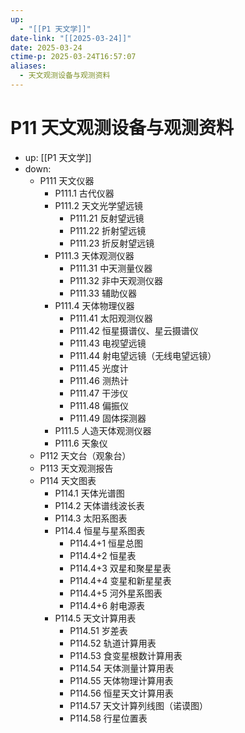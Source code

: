 ```yaml
---
up:
  - "[[P1 天文学]]"
date-link: "[[2025-03-24]]"
date: 2025-03-24
ctime-p: 2025-03-24T16:57:07
aliases:
  - 天文观测设备与观测资料
---
```


# P11 天文观测设备与观测资料

- up: [[P1 天文学]]
- down:	
	- P111 天文仪器
		- P111.1 古代仪器
		- P111.2 天文光学望远镜
			- P111.21 反射望远镜
			- P111.22 折射望远镜
			- P111.23 折反射望远镜
		- P111.3 天体观测仪器
			- P111.31 中天测量仪器
			- P111.32 非中天观测仪器
			- P111.33 辅助仪器
		- P111.4 天体物理仪器
			- P111.41 太阳观测仪器
			- P111.42 恒星摄谱仪、星云摄谱仪
			- P111.43 电视望远镜
			- P111.44 射电望远镜（无线电望远镜）
			- P111.45 光度计
			- P111.46 测热计
			- P111.47 干涉仪
			- P111.48 偏振仪
			- P111.49 固体探测器
		- P111.5 人造天体观测仪器
		- P111.6 天象仪
	- P112 天文台（观象台）
	- P113 天文观测报告
	- P114 天文图表
		- P114.1 天体光谱图
		- P114.2 天体谱线波长表
		- P114.3 太阳系图表
		- P114.4 恒星与星系图表
			- P114.4+1 恒星总图
			- P114.4+2 恒星表
			- P114.4+3 双星和聚星星表
			- P114.4+4 变星和新星星表
			- P114.4+5 河外星系图表
			- P114.4+6 射电源表
		- P114.5 天文计算用表
			- P114.51 岁差表
			- P114.52 轨道计算用表
			- P114.53 食变星根数计算用表
			- P114.54 天体测量计算用表
			- P114.55 天体物理计算用表
			- P114.56 恒星天文计算用表
			- P114.57 天文计算列线图（诺谟图）
			- P114.58 行星位置表
	
